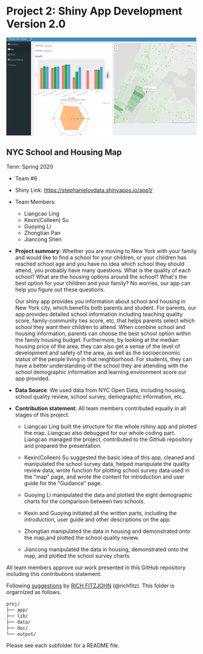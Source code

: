 # Project 2: Shiny App Development Version 2.0

![screenshot](doc/1.png)

## NYC School and Housing Map
Term: Spring 2020

+ Team #6
+ Shiny Link: https://stephanielovdata.shinyapps.io/app1/
+ Team Members:
     + Liangcao Ling
     + Kexin(Colleen) Su
     + Guoying Li
     + Zhongtian Pan
     + Jiancong Shen

+ **Project summary**: 
Whether you are moving to New York with your family and would like to find a school for your children, or your children has reached school age and you have no idea which school they should attend, you probably have many questions. What is the quality of each school? What are the housing options around the school? What's the best option for your children and your family? No worries, our app can help you figure out these questions.

    Our shiny app provides you information about school and housing in New York city, which benefits both parents and student.  For parents, our app provides detailed school information including teaching quality score, family-community ties score, etc, that helps parents select which school they want their children to attend. When combine school and housing information, parents can choose the best school option within the family housing budget. Furthermore, by looking at the median housing price of the area, they can also get a sense of the level of development and safety of 
the area, as well as the socioeconomic status of the people living 
in that neighborhood. For students, they can have a better understanding of the school they are attending with the school demographic information and learning environment score our app provided.

+ **Data Source**:
We used data from NYC Open Data, including housing, school quality review, school survey, demographic information, etc. 

+ **Contribution statement**: All team members contributed equally in all stages of this project. 

     + Liangcao Ling built the structure for the whole rshiny app and plotted the map. Liangcao also debugged for our whole coding part. Liangcao managed the project, contributed to the Github repository and prepared the presentation. 

     + Kexin(Colleen) Su suggested the basic idea of this app, cleaned and manipulated the school survey data, helped manipulate the quality review data, wrote function for plotting school survey data used in the "map" page, and wrote the content for introduction and user guide for the "Guidance" page.

     + Guoying Li manipulated the data and plotted the eight demographic charts for the comparison between two schools. 

     + Kexin and Guoying initiated all the written parts, including the introduction, user guide and other descriptions on the app.  

     + Zhongtian manipulated the data in housing and demonstrated onto the map,and plotted the school quality review. 

     + Jiancong manipulated the data in housing, demonstrated onto the map, and plotted the school survey charts. 

All team members approve our work presented in this GitHub repository including this contributions statement. 

Following [suggestions](http://nicercode.github.io/blog/2013-04-05-projects/) by [RICH FITZJOHN](http://nicercode.github.io/about/#Team) (@richfitz). This folder is orgarnized as follows.

```
proj/
├── app/
├── lib/
├── data/
├── doc/
└── output/
```

Please see each subfolder for a README file.

